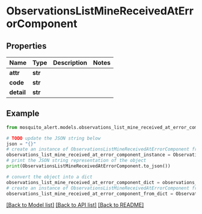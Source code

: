 # ObservationsListMineReceivedAtErrorComponent


## Properties

Name | Type | Description | Notes
------------ | ------------- | ------------- | -------------
**attr** | **str** |  | 
**code** | **str** |  | 
**detail** | **str** |  | 

## Example

```python
from mosquito_alert.models.observations_list_mine_received_at_error_component import ObservationsListMineReceivedAtErrorComponent

# TODO update the JSON string below
json = "{}"
# create an instance of ObservationsListMineReceivedAtErrorComponent from a JSON string
observations_list_mine_received_at_error_component_instance = ObservationsListMineReceivedAtErrorComponent.from_json(json)
# print the JSON string representation of the object
print(ObservationsListMineReceivedAtErrorComponent.to_json())

# convert the object into a dict
observations_list_mine_received_at_error_component_dict = observations_list_mine_received_at_error_component_instance.to_dict()
# create an instance of ObservationsListMineReceivedAtErrorComponent from a dict
observations_list_mine_received_at_error_component_from_dict = ObservationsListMineReceivedAtErrorComponent.from_dict(observations_list_mine_received_at_error_component_dict)
```
[[Back to Model list]](../README.md#documentation-for-models) [[Back to API list]](../README.md#documentation-for-api-endpoints) [[Back to README]](../README.md)



